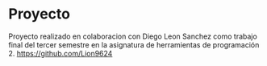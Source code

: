 # Proyecto

Proyecto realizado en colaboracion con Diego Leon Sanchez como trabajo final del tercer semestre en la asignatura de herramientas de programación 2.
https://github.com/Lion9624

